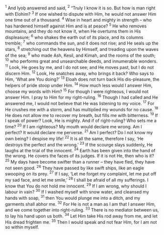 <sup>1</sup> And Iyoḇ answered and said,
<sup>2</sup> “Truly I know it is so. But how is man right with Elohim?
<sup>3</sup> If one wished to dispute with Him, he would not answer Him one time out of a thousand.
<sup>4</sup> Wise in heart and mighty in strength – who has hardened himself against Him and is at peace?
<sup>5</sup> He who removes mountains, and they do not know it, when He overturns them in His displeasure;
<sup>6</sup> who shakes the earth out of its place, and its columns tremble;
<sup>7</sup> who commands the sun, and it does not rise; and He seals up the stars,
<sup>8</sup> stretching out the heavens by Himself, and treading upon the waves of the sea;
<sup>9</sup> who made Ash, Kesil, and Kimah, and the rooms of the south;
<sup>10</sup> who performs great and unsearchable deeds, and innumerable wonders.
<sup>11</sup> Look, He goes by me, and I do not see; and He moves past, but I do not discern Him.
<sup>12</sup> Look, He snatches away, who brings it back? Who says to Him, ‘What are You doing?’
<sup>13</sup> Eloah does not turn back His dis-pleasure, the helpers of pride stoop under Him.
<sup>14</sup> How much less would I answer Him, choose my words with Him?
<sup>15</sup> For though I were righteous, I would not answer Him. I pray to Him for my right-ruling.
<sup>16</sup> Though I had called and He answered me, I would not believe that He was listening to my voice.
<sup>17</sup> For He crushes me with a storm, and has multiplied my wounds for no cause.
<sup>18</sup> He does not allow me to recover my breath, but fills me with bitterness.
<sup>19</sup> If I speak of power? Look, He is mighty. And if of right-ruling? Who sets me a time?
<sup>20</sup> If I am righteous? My mouth would declare me wrong. Am I perfect? It would declare me perverse.
<sup>21</sup> Am I perfect? Do I not know my own being? I despise my life!
<sup>22</sup> It is all the same, therefore I say, ‘He destroys the perfect and the wrong.’
<sup>23</sup> If the scourge slays suddenly, He laughs at the trial of the innocent.
<sup>24</sup> Earth has been given into the hand of the wrong. He covers the faces of its judges. If it is not He, then who is it?
<sup>25</sup> My days have become swifter than a runner – they have fled, they have not seen good.
<sup>26</sup> They have passed by like swift ships, like an eagle swooping on its prey.
<sup>27</sup> If I say, ‘Let me forget my complaint, let me put off my sad face, and let me smile,’
<sup>28</sup> I shall be afraid of all my sufferings. I know that You do not hold me innocent.
<sup>29</sup> If I am wrong, why should I labour in vain?
<sup>30</sup> If I washed myself with snow water, and cleansed my hands with soap,
<sup>31</sup> then You would plunge me into a ditch, and my garments shall abhor me.
<sup>32</sup> For He is not a man as I am that I answer Him, and we come together into right-ruling.
<sup>33</sup> There is no mediator between us, to lay his hand upon us both.
<sup>34</sup> Let Him take His rod away from me, and let His dread frighten me.
<sup>35</sup> Then I would speak and not fear Him, for I am not so within myself.
